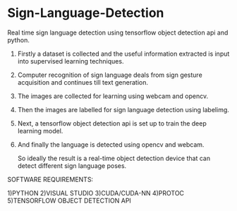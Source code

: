 # Sign-Language-Detection
Real time sign language detection using tensorflow object detection api and python.


1) Firstly a dataset is collected and the useful information extracted is input into supervised learning techniques.
2) Computer recognition of sign language deals from sign gesture acquisition and continues till text generation.
3) The images are collected for learning using webcam and opencv. 
4) Then the images are labelled for sign language detection using labelimg. 
5) Next, a tensorflow object detection api is set up to train the deep learning model.
6) And finally the language is detected using opencv and webcam.  
   
   So ideally the result is a real-time object detection device that can detect different sign
language poses.

SOFTWARE REQUIREMENTS: 

1)PYTHON
2)VISUAL STUDIO
3)CUDA/CUDA-NN
4)PROTOC
5)TENSORFLOW OBJECT DETECTION API 

